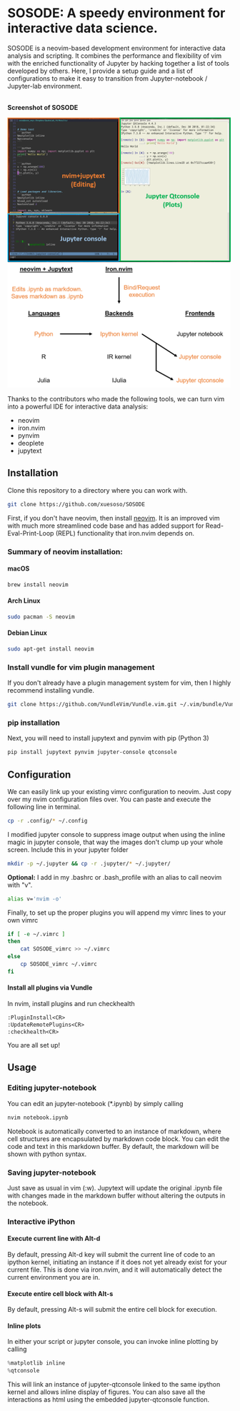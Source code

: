 SOSODE: A speedy environment for interactive data science.
=======================================================
SOSODE is a neovim-based development environment for interactive data analysis and scripting. It combines the performance and flexibility of vim with the enriched functionality of Jupyter by hacking together a list of tools developed by others. Here, I provide a setup guide and a list of configurations to make it easy to transition from Jupyter-notebook / Jupyter-lab environment.

\
**Screenshot of SOSODE**

<img src="./images/screenshot_1.png" title="Screenshot" width="500"/>
<img src="./images/diagram_1.png" title="Schematic of SOSODE" width="500"/>

Thanks to the contributors who made the following tools, we can turn vim into a powerful IDE for interactive data analysis:
+ neovim
+ iron.nvim
+ pynvim
+ deoplete
+ jupytext


Installation
------------
Clone this repository to a directory where you can work with.
```bash
git clone https://github.com/xuesoso/SOSODE
```


First, if you don't have neovim, then install [neovim](https://github.com/neovim/neovim/wiki/Installing-Neovim). It is an improved vim with much more streamlined code base and has added support for Read-Eval-Print-Loop (REPL) functionality that iron.nvim depends on.

### Summary of neovim installation: 

#### **macOS**
```bash
brew install neovim
```

#### **Arch Linux**
```bash
sudo pacman -S neovim
```

#### **Debian Linux**
```bash
sudo apt-get install neovim
```

### Install vundle for vim plugin management
If you don't already have a plugin management system for vim, then I highly recommend installing vundle.

```bash
git clone https://github.com/VundleVim/Vundle.vim.git ~/.vim/bundle/Vundle.vim
```

### pip installation

Next, you will need to install jupytext and pynvim with pip (Python 3)
```bash
pip install jupytext pynvim jupyter-console qtconsole
```

Configuration
-------------
We can easily link up your existing vimrc configuration to neovim. Just copy over my nvim configuration files over. You can paste and execute the following line in terminal.

```bash
cp -r .config/* ~/.config
```

I modified jupyter console to suppress image output when using the inline magic in jupyter console, that way the images don't clump up your whole screen. Include this in your jupyter folder

```bash
mkdir -p ~/.jupyter && cp -r .jupyter/* ~/.jupyter/
```

**Optional:** I add in my .bashrc or .bash_profile with an alias to call neovim with "v".
```bash
alias v='nvim -o'
```

Finally, to set up the proper plugins you will append my vimrc lines to your own vimrc
```bash
if [ -e ~/.vimrc ]
then
    cat SOSODE_vimrc >> ~/.vimrc
else
    cp SOSODE_vimrc ~/.vimrc
fi
```

#### Install all plugins via Vundle
In nvim, install plugins and run checkhealth
```vim
:PluginInstall<CR>
:UpdateRemotePlugins<CR>
:checkhealth<CR>
```

You are all set up!

Usage
-----

### Editing jupyter-notebook
You can edit an jupyter-notebook (*.ipynb) by simply calling

```bash
nvim notebook.ipynb
```

Notebook is automatically converted to an instance of markdown, where cell structures are encapsulated by markdown code block. You can edit the code and text in this markdown buffer. By default, the markdown will be shown with python syntax.

### Saving jupyter-notebook 
Just save as usual in vim (:w<CR>). Jupytext will update the original .ipynb file with changes made in the markdown buffer without altering the outputs in the notebook.

### Interactive iPython
#### Execute current line with Alt-d
By default, pressing Alt-d key will submit the current line of code to an ipython kernel, initiating an instance if it does not yet already exist for your current file. This is done via iron.nvim, and it will automatically detect the current environment you are in.

#### Execute entire cell block with Alt-s
By default, pressing Alt-s will submit the entire cell block for execution.

#### Inline plots
In either your script or jupyter console, you can invoke inline plotting by calling
```python
%matplotlib inline
%qtconsole
```
This will link an instance of jupyter-qtconsole linked to the same ipython kernel and allows inline display of figures. You can also save all the interactions as html using the embedded jupyter-qtconsole function.

